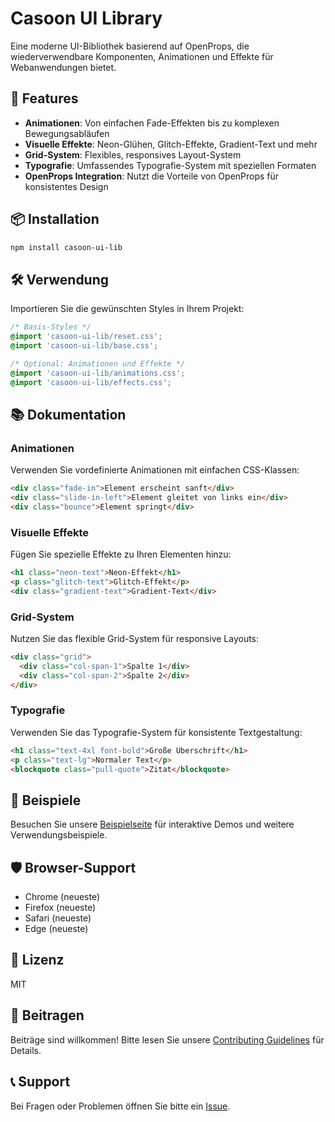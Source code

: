 # Casoon UI Library

Eine moderne UI-Bibliothek basierend auf OpenProps, die wiederverwendbare Komponenten, Animationen und Effekte für Webanwendungen bietet.

## 🚀 Features

- **Animationen**: Von einfachen Fade-Effekten bis zu komplexen Bewegungsabläufen
- **Visuelle Effekte**: Neon-Glühen, Glitch-Effekte, Gradient-Text und mehr
- **Grid-System**: Flexibles, responsives Layout-System
- **Typografie**: Umfassendes Typografie-System mit speziellen Formaten
- **OpenProps Integration**: Nutzt die Vorteile von OpenProps für konsistentes Design

## 📦 Installation

```bash
npm install casoon-ui-lib
```

## 🛠️ Verwendung

Importieren Sie die gewünschten Styles in Ihrem Projekt:

```css
/* Basis-Styles */
@import 'casoon-ui-lib/reset.css';
@import 'casoon-ui-lib/base.css';

/* Optional: Animationen und Effekte */
@import 'casoon-ui-lib/animations.css';
@import 'casoon-ui-lib/effects.css';
```

## 📚 Dokumentation

### Animationen

Verwenden Sie vordefinierte Animationen mit einfachen CSS-Klassen:

```html
<div class="fade-in">Element erscheint sanft</div>
<div class="slide-in-left">Element gleitet von links ein</div>
<div class="bounce">Element springt</div>
```

### Visuelle Effekte

Fügen Sie spezielle Effekte zu Ihren Elementen hinzu:

```html
<h1 class="neon-text">Neon-Effekt</h1>
<p class="glitch-text">Glitch-Effekt</p>
<div class="gradient-text">Gradient-Text</div>
```

### Grid-System

Nutzen Sie das flexible Grid-System für responsive Layouts:

```html
<div class="grid">
  <div class="col-span-1">Spalte 1</div>
  <div class="col-span-2">Spalte 2</div>
</div>
```

### Typografie

Verwenden Sie das Typografie-System für konsistente Textgestaltung:

```html
<h1 class="text-4xl font-bold">Große Überschrift</h1>
<p class="text-lg">Normaler Text</p>
<blockquote class="pull-quote">Zitat</blockquote>
```

## 🎯 Beispiele

Besuchen Sie unsere [Beispielseite](examples/index.html) für interaktive Demos und weitere Verwendungsbeispiele.

## 🛡️ Browser-Support

- Chrome (neueste)
- Firefox (neueste)
- Safari (neueste)
- Edge (neueste)

## 📝 Lizenz

MIT

## 🤝 Beitragen

Beiträge sind willkommen! Bitte lesen Sie unsere [Contributing Guidelines](CONTRIBUTING.md) für Details.

## 📞 Support

Bei Fragen oder Problemen öffnen Sie bitte ein [Issue](https://github.com/casoon/casoon-ui-lib/issues).

